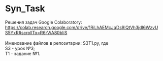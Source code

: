 # Syn_Task
Решения задач Google Colaboratory:<br>
https://colab.research.google.com/drive/1RiLhAEMcJqDs9IQtVh3jdl6WzvUS5YxR#scrollTo=R6rViA80bIiS <br>
<br>
Именование файлов в репозитарии:
S3T1.py, где<br>
S3 - урок №3;<br>
T1 - задание №1.
